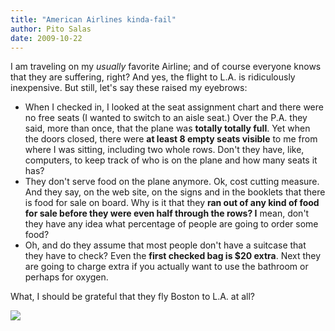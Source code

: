 ```yaml
---
title: "American Airlines kinda-fail"
author: Pito Salas
date: 2009-10-22
---
```




I am traveling on my _usually_ favorite Airline; and of course everyone knows
that they are suffering, right? And yes, the flight to L.A. is ridiculously
inexpensive. But still, let's say these raised my eyebrows:

  * When I checked in, I looked at the seat assignment chart and there were no free seats (I wanted to switch to an aisle seat.) Over the P.A. they said, more than once, that the plane was **totally totally full**. Yet when the doors closed, there were **at least 8 empty seats visible** to me from where I was sitting, including two whole rows. Don't they have, like, computers, to keep track of who is on the plane and how many seats it has?
  * They don't serve food on the plane anymore. Ok, cost cutting measure. And they say, on the web site, on the signs and in the booklets that there is food for sale on board. Why is it that they **ran out of any kind of food for sale before they were even half through the rows? I** mean, don't they have any idea what percentage of people are going to order some food?
  * Oh, and do they assume that most people don't have a suitcase that they have to check? Even the **first checked bag is $20 extra**. Next they are going to charge extra if you actually want to use the bathroom or perhaps for oxygen.

What, I should be grateful that they fly Boston to L.A. at all?

![](https://i0.wp.com/img.zemanta.com/pixy.gif?w=584)


